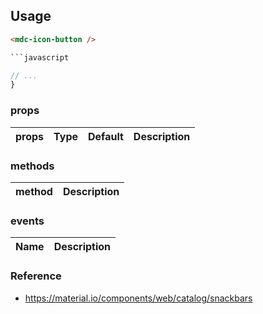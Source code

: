 ## Usage

````html
<mdc-icon-button />

```javascript
````

```javascript
// ...
}
```

### props

| props | Type | Default | Description |
| ----- | ---- | ------- | ----------- |


### methods

| method | Description |
| ------ | ----------- |


### events

| Name | Description |
| ---- | ----------- |


### Reference

- <https://material.io/components/web/catalog/snackbars>
